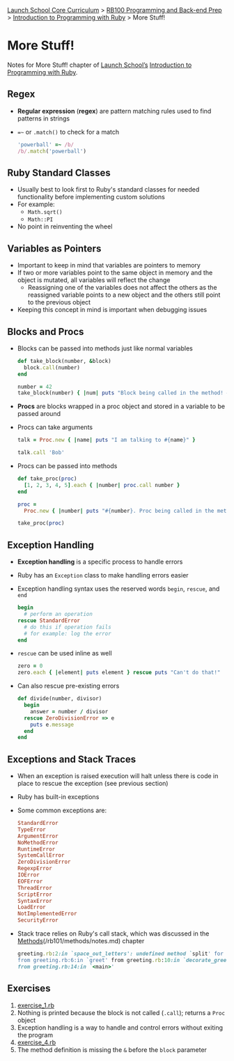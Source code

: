 [Launch School Core Curriculum][readme] >
[RB100 Programming and Back-end Prep][rb100-notes] >
[Introduction to Programming with Ruby][ruby-intro-notes] >
More Stuff!

# More Stuff!

Notes for More Stuff! chapter of [Launch School’s][launch-school] [Introduction to Programming with Ruby][ruby-intro-book].

## Regex

- **Regular expression** (**regex**) are pattern matching rules used to find patterns in strings
- `=~` or `.match()` to check for a match

  ```ruby
  'powerball' =~ /b/
  /b/.match('powerball')
  ```

## Ruby Standard Classes

- Usually best to look first to Ruby's standard classes for needed functionality before implementing custom solutions
- For example:
  - `Math.sqrt()`
  - `Math::PI`
- No point in reinventing the wheel

## Variables as Pointers

- Important to keep in mind that variables are pointers to memory
- If two or more variables point to the same object in memory and the object is mutated, all variables will reflect the change
  - Reassigning one of the variables does not affect the others as the reassigned variable points to a new object and the others still point to the previous object
- Keeping this concept in mind is important when debugging issues

## Blocks and Procs

- Blocks can be passed into methods just like normal variables

  ```ruby
  def take_block(number, &block)
    block.call(number)
  end

  number = 42
  take_block(number) { |num| puts "Block being called in the method! #{num}" }
  ```

- **Procs** are blocks wrapped in a proc object and stored in a variable to be passed around
- Procs can take arguments

  ```ruby
  talk = Proc.new { |name| puts "I am talking to #{name}" }

  talk.call 'Bob'
  ```

- Procs can be passed into methods

  ```ruby
  def take_proc(proc)
    [1, 2, 3, 4, 5].each { |number| proc.call number }
  end

  proc =
    Proc.new { |number| puts "#{number}. Proc being called in the method!" }

  take_proc(proc)
  ```

## Exception Handling

- **Exception handling** is a specific process to handle errors
- Ruby has an `Exception` class to make handling errors easier
- Exception handling syntax uses the reserved words `begin`, `rescue`, and `end`

  ```ruby
  begin
    # perform an operation
  rescue StandardError
    # do this if operation fails
    # for example: log the error
  end
  ```

- `rescue` can be used inline as well

  <!-- prettier-ignore -->
  ```ruby
  zero = 0
  zero.each { |element| puts element } rescue puts "Can't do that!"
  ```

- Can also rescue pre-existing errors

  ```ruby
  def divide(number, divisor)
    begin
      answer = number / divisor
    rescue ZeroDivisionError => e
      puts e.message
    end
  end
  ```

## Exceptions and Stack Traces

- When an exception is raised execution will halt unless there is code in place to rescue the exception (see previous section)
- Ruby has built-in exceptions
- Some common exceptions are:

  ```ruby
  StandardError
  TypeError
  ArgumentError
  NoMethodError
  RuntimeError
  SystemCallError
  ZeroDivisionError
  RegexpError
  IOError
  EOFError
  ThreadError
  ScriptError
  SyntaxError
  LoadError
  NotImplementedError
  SecurityError
  ```

- Stack trace relies on Ruby's call stack, which was discussed in the [Methods][methods](/rb101/methods/notes.md) chapter

  ```ruby
  greeting.rb:2:in `space_out_letters': undefined method `split' for 1:Integer (NoMethodError)
  from greeting.rb:6:in `greet' from greeting.rb:10:in `decorate_greeting'
  from greeting.rb:14:in `<main>'
  ```

## Exercises

1. [exercise_1.rb](exercise_1.rb)
2. Nothing is printed because the block is not called (`.call`); returns a `Proc` object
3. Exception handling is a way to handle and control errors without exiting the program
4. [exercise_4.rb](exercise_4.rb)
5. The method definition is missing the `&` before the `block` parameter

[methods]: /rb100/introduction_to_programming_with_ruby/methods/methods-notes.md
[rb100-notes]: /rb100/rb100-notes.md
[readme]: /README.md
[ruby-intro-notes]: /rb100/introduction_to_programming_with_ruby/introduction-to-programming-with-ruby-notes.md
[launch-school]: https://launchschool.com
[ruby-intro-book]: https://launchschool.com/books/ruby
